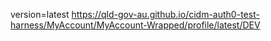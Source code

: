 version=latest
https://qld-gov-au.github.io/cidm-auth0-test-harness/MyAccount/MyAccount-Wrapped/profile/latest/DEV
